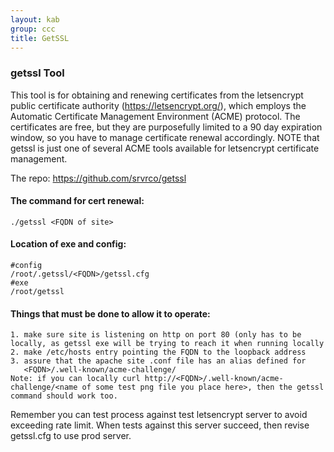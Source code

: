 ```yaml
---
layout: kab
group: ccc
title: GetSSL
---
```


### getssl Tool

This tool is for obtaining and renewing certificates from the letsencrypt public certificate authority (https://letsencrypt.org/), which employs the Automatic Certificate Management Environment (ACME) protocol. The certificates are free, but they are purposefully limited to a 90 day expiration window, so you have to manage certificate renewal accordingly. NOTE that getssl is just one of several ACME tools available for letsencrypt certificate management.

The repo:
https://github.com/srvrco/getssl

#### The command for cert renewal:
```
./getssl <FQDN of site>
```

#### Location of exe and config:
```
#config
/root/.getssl/<FQDN>/getssl.cfg
#exe
/root/getssl
```

#### Things that must be done to allow it to operate:
```
1. make sure site is listening on http on port 80 (only has to be locally, as getssl exe will be trying to reach it when running locally
2. make /etc/hosts entry pointing the FQDN to the loopback address
3. assure that the apache site .conf file has an alias defined for
   <FQDN>/.well-known/acme-challenge/
Note: if you can locally curl http://<FQDN>/.well-known/acme-challenge/<name of some test png file you place here>, then the getssl command should work too.
```

Remember you can test process against test letsencrypt server to avoid exceeding rate limit. When tests against this server succeed, then revise getssl.cfg to use prod server.



<br/>
<br/>
